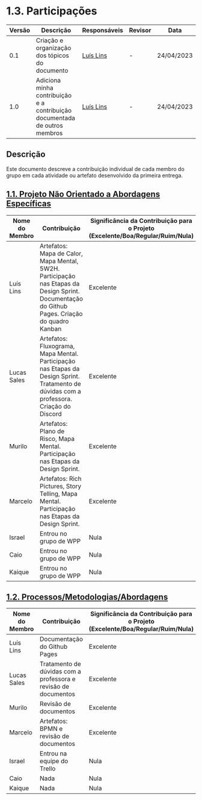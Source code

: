 # 1.3. Participações

| Versão | Descrição                                                                  | Responsáveis                                 | Revisor | Data       |
| ------ | -------------------------------------------------------------------------- | -------------------------------------------- | ------- | ---------- |
| 0.1    | Criação e organização dos tópicos do documento                             | [Luís Lins](https://github.com/luisgaboardi) | -       | 24/04/2023 |
| 1.0    | Adiciona minha contribuição e a contribuição documentada de outros membros | [Luís Lins](https://github.com/luisgaboardi) | -       | 24/04/2023 |

## Descrição

Este documento descreve a contribuição individual de cada membro do grupo em cada atividade ou artefato desenvolvido da primeira entrega.

## [1.1. Projeto Não Orientado a Abordagens Específicas](Base/1.1.AbordagemNaoEspecifica.md)

| Nome do Membro | Contribuição                                                                                                                                  | Significância da Contribuição para o Projeto (Excelente/Boa/Regular/Ruim/Nula) |
| -------------- | --------------------------------------------------------------------------------------------------------------------------------------------- | ------------------------------------------------------------------------------ |
| Luís Lins      | Artefatos: Mapa de Calor, Mapa Mental, 5W2H. Participação nas Etapas da Design Sprint. Documentação do Github Pages. Criação do quadro Kanban | Excelente                                                                      |
| Lucas Sales    | Artefatos: Fluxograma, Mapa Mental. Participação nas Etapas da Design Sprint. Tratamento de dúvidas com a professora. Criação do Discord      | Excelente                                                                      |
| Murilo         | Artefatos: Plano de Risco, Mapa Mental. Participação nas Etapas da Design Sprint.                                                             | Excelente                                                                      |
| Marcelo        | Artefatos: Rich Pictures, Story Telling, Mapa Mental. Participação nas Etapas da Design Sprint.                                               | Excelente                                                                      |
| Israel         | Entrou no grupo de WPP                                                                                                                        | Nula                                                                           |
| Caio           | Entrou no grupo de WPP                                                                                                                        | Nula                                                                           |
| Kaique         | Entrou no grupo de WPP                                                                                                                        | Nula                                                                           |

## [1.2. Processos/Metodologias/Abordagens](Base/1.2.ProcessosMetodologiasAbordagens.md)

| Nome do Membro | Contribuição                                                   | Significância da Contribuição para o Projeto (Excelente/Boa/Regular/Ruim/Nula) |
| -------------- | -------------------------------------------------------------- | ------------------------------------------------------------------------------ |
| Luís Lins      | Documentação do Github Pages                                   | Excelente                                                                      |
| Lucas Sales    | Tratamento de dúvidas com a professora e revisão de documentos | Excelente                                                                      |
| Murilo         | Revisão de documentos                                          | Excelente                                                                      |
| Marcelo        | Artefatos: BPMN e revisão de documentos                        | Excelente                                                                      |
| Israel         | Entrou na equipe do Trello                                     | Nula                                                                           |
| Caio           | Nada                                                           | Nula                                                                           |
| Kaique         | Nada                                                           | Nula                                                                           |
